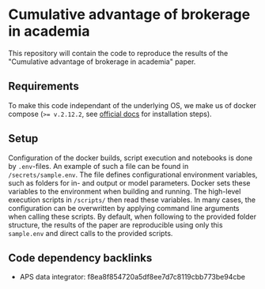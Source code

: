 # Cumulative advantage of brokerage in academia
This repository will contain the code to reproduce the results of the "Cumulative advantage of brokerage in academia" paper.

## Requirements
To make this code independant of the underlying OS, we make us of docker compose (`>= v.2.12.2`, see [official docs](https://docs.docker.com/compose/) for installation steps).

## Setup
Configuration of the docker builds, script execution and notebooks is done by `.env`-files.
An example of such a file can be found in `/secrets/sample.env`.
The file defines configurational environment variables, such as folders for in- and output or model parameters.
Docker sets these variables to the environment when building and running.
The high-level execution scripts in `/scripts/` then read these variables.
In many cases, the configuration can be overwritten by applying command line arguments when calling these scripts.
By default, when following to the provided folder structure, the results of the paper are reproducible using only this `sample.env` and direct calls to the provided scripts.

## Code dependency backlinks
- APS data integrator: f8ea8f854720a5df8ee7d7c8119cbb773be94cbe